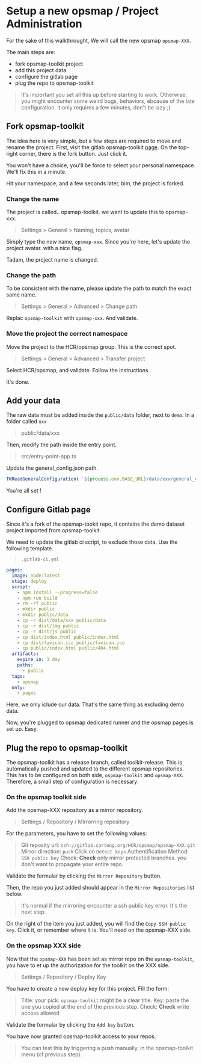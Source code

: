 # Setup a new opsmap / Project Administration

For the sake of this walkthrought, We will call the new opsmap `opsmap-XXX`.

The main steps are:

- fork opsmap-toolkit project
- add this project data
- configure the gitlab page
- plug the repo to opsmap-toolkit

> It's important you set all this up before starting to work. Otherwise, you might encounter some weird bugs, behaviors, ebcause of the late configuration. It only requires a few minutes, don't be lazy ;)

## Fork opsmap-toolkit

The idea here is very simple, but a few steps are required to move and rename the project.
First, visit the gitlab opsmap-toolkit [page](https://gitlab.cartong.org/HCR/opsmap/opsmap-toolkit).
On the top-right corner, there is the fork button. Just click it.

You won't have a choice, you'll be force to select your personal namespace. We'll fix this in a minute.

Hit your namespace, and a few seconds later, bim, the project is forked.

### Change the name

The project is called.. opsmap-toolkit. we want to update this to opsmap-xxx.

> Settings > General > Naming, topics, avatar

Simply type the new name, `opsmap-xxx`. Since you're here, let's update the project avatar. with a nice flag.

Tadam, the project name is changed.

### Change the path

To be consistent with the name, please update the path to match the exact same name.

> Settings > General > Advanced > Change path

Replac `opsmap-toolkit` with `opsmap-xxx`. And validate.

### Move the project the correct namespace

Move the project to the HCR/opsmap group. This is the correct spot.

> Settings > General > Advanced > Transfer project

Select HCR/opsmap, and validate. Follow the instructions.

It's done.

## Add your data

The raw data must be added inside the `public/data` folder, next to `demo`. In a folder called `xxx`

> public/data/xxx

Then, modify the path inside the entry point.

> src/entry-point-app.ts

Update the general_config.json path.

```typescript
TKReadGeneralConfiguration( `${process.env.BASE_URL}/data/xxx/general_config.json
```

You're all set !

## Configure Gitlab page

Since it's a fork of the opsmap-tookit repo, it contains the demo dataset project imported from opsmap-toolkit.

We need to update the gitlab ci script, to exclude those data. Use the following template.

> `.gitlab-ci.yml`

```yml
pages:
  image: node:latest
  stage: deploy
  script:
    - npm install --progress=false
    - npm run build
    - rm -rf public
    - mkdir public
    - mkdir public/data
    - cp -r dist/data/xxx public/data
    - cp -r dist/img public
    - cp -r dist/js public
    - cp dist/index.html public/index.html
    - cp dist/favicon.ico public/favicon.ico
    - cp public/index.html public/404.html
  artifacts:
    expire_in: 1 day
    paths:
      - public
  tags:
    - opsmap
  only:
    - pages
```

Here, we only iclude our data. That's the same thing as excluding demo data.

Now, you're plugged to opsmap dedicated runner and the opsmap pages is set up. Easy.

## Plug the repo to opsmap-toolkit

The opsmap-toolkit has a release branch, called toolkit-release. This is automatically pushed and updated to the different opsmap repositories.
This has to be configured on both side, `ospmap-toolkit` and `opsmap-XXX`.
Therefore, a small step of configuration is necessary:

### On the opsmap toolkit side

Add the opsmap-XXX repository as a mirror repository.

> Settings / Repository / Mirrorring repository

For the parameters, you have to set the following values:

> Git reposity url: `ssh://gitlab.cartong.org/HCR/opsmap/opsmap-XXX.git`
> Mirror direction: `push`
> Click on `Detect keys`
> Authentification Method: `SSH public key`
> Check: **Check** only mirror protected branches. you don't want to propagate your entire repo.

Validate the formular by clicking the `Mirror Repository` button.

Then, the repo you just added should appear in the `Mirror Repositories` list below.

> It's normal if the mirroring encounter a ssh public key error. It's the next step.

On the right of the item you just added, you will find the `Copy SSH public key`. Click it, or remember where it is. You'll need on the opsmap-XXX side.

### On the opsmap XXX side

Now that the `opsmap-XXX` has been set as mirror repo on the `opsmap-toolkit`, you have to et up the authorization for the toolkit on the XXX side.

> Settings / Repository / Deploy Key

You have to create a new deploy key for this project. Fill the form:

> Title: your pick. `opsmap-toolkit` might be a clear title.
> Key: paste the one you copied at the end of the previous step.
> Check: **Check** write access allowed

Validate the formular by clicking the `Add key` button.

You have now granted opsmap-toolkit access to your repos.

> You can test this by triggering a push manually, in the opsmap-toolkit menu (cf previous step).
